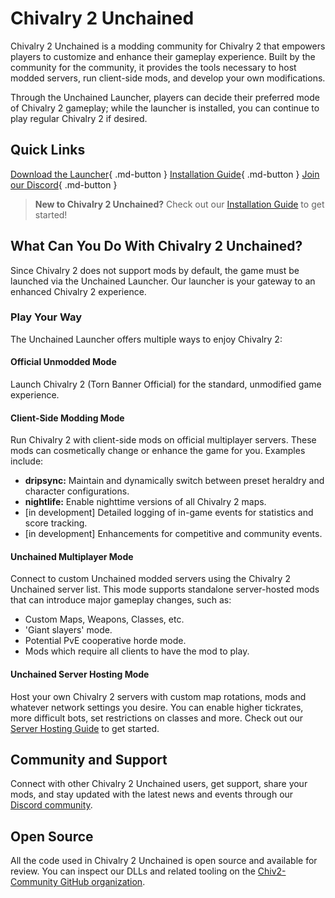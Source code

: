 # Chivalry 2 Unchained

Chivalry 2 Unchained is a modding community for Chivalry 2 that empowers players to customize and enhance their gameplay experience. Built by the community for the community, it provides the tools necessary to host modded servers, run client-side mods, and develop your own modifications.

Through the Unchained Launcher, players can decide their preferred mode of Chivalry 2 gameplay; while the launcher is installed, you can continue to play regular Chivalry 2 if desired.

## Quick Links

[Download the Launcher](https://github.com/Chiv2-Community/UnchainedLauncher/releases/latest/download/UnchainedLauncher.exe){ .md-button }
[Installation Guide](installation.md){ .md-button }
[Join our Discord](https://discord.gg/chiv2unchained){ .md-button }

> **New to Chivalry 2 Unchained?** Check out our [Installation Guide](installation.md) to get started!

## What Can You Do With Chivalry 2 Unchained?

Since Chivalry 2 does not support mods by default, the game must be launched via the Unchained Launcher. Our launcher is your gateway to an enhanced Chivalry 2 experience.

### Play Your Way

The Unchained Launcher offers multiple ways to enjoy Chivalry 2:

#### Official Unmodded Mode
Launch Chivalry 2 (Torn Banner Official) for the standard, unmodified game experience.

#### Client-Side Modding Mode
Run Chivalry 2 with client-side mods on official multiplayer servers. These mods can cosmetically change or enhance the game for you. Examples include:
* **dripsync:** Maintain and dynamically switch between preset heraldry and character configurations.
* **nightlife:** Enable nighttime versions of all Chivalry 2 maps.
* [in development] Detailed logging of in-game events for statistics and score tracking.
* [in development] Enhancements for competitive and community events.

#### Unchained Multiplayer Mode 
Connect to custom Unchained modded servers using the Chivalry 2 Unchained server list. This mode supports standalone server-hosted mods that can introduce major gameplay changes, such as:
* Custom Maps, Weapons, Classes, etc.
* 'Giant slayers' mode.
* Potential PvE cooperative horde mode.
* Mods which require all clients to have the mod to play.

#### Unchained Server Hosting Mode
Host your own Chivalry 2 servers with custom map rotations, mods and whatever network settings you desire. You can enable higher tickrates, more difficult bots, set restrictions on classes and more. Check out our [Server Hosting Guide](server-hosting/setup-guide.md) to get started.

## Community and Support

Connect with other Chivalry 2 Unchained users, get support, share your mods, and stay updated with the latest news and events through our [Discord community](https://discord.gg/chiv2unchained).

## Open Source

All the code used in Chivalry 2 Unchained is open source and available for review. You can inspect our DLLs and related tooling on the [Chiv2-Community GitHub organization](https://github.com/chiv2-community).
